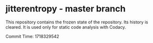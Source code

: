 # jitterentropy - master branch

This repository contains the frozen state of the repository.
Its history is cleared. It is used only for static code
analysis with Codacy.

Commit Time: 1718329542